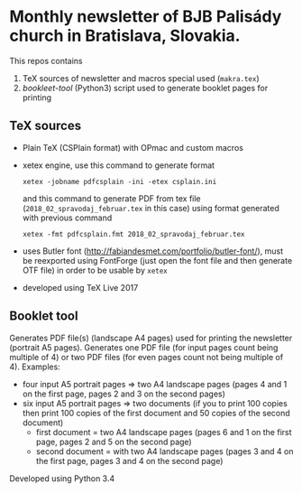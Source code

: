 # Monthly newsletter of BJB Palisády church in Bratislava, Slovakia.

This repos contains

1. TeX sources of newsletter and macros special used (`makra.tex`)
2. *bookleet-tool* (Python3) script used to generate booklet pages for printing


## TeX sources

- Plain TeX (CSPlain format) with OPmac and custom macros
- xetex engine, use this command to generate format

    `xetex -jobname pdfcsplain -ini -etex csplain.ini`

    and this command to generate PDF from tex file (`2018_02_spravodaj_februar.tex` in this case)
     using format generated with previous command

    `xetex -fmt pdfcsplain.fmt 2018_02_spravodaj_februar.tex`

- uses Butler font (http://fabiandesmet.com/portfolio/butler-font/), must be reexported using FontForge
(just open the font file and then generate OTF file) in order to be usable by `xetex`
- developed using TeX Live 2017


## Booklet tool
Generates PDF file(s) (landscape A4 pages) used for printing the newsletter (portrait A5 pages).
Generates one PDF file (for input pages count being multiple of 4) or two PDF files (for even pages count not being multiple of 4).
Examples:
  * four input A5 portrait pages => two A4 landscape pages (pages 4 and 1 on the first page, pages 2 and 3 on the second pages)
  * six input A5 portrait pages => two documents (if you to print 100 copies then print 100 copies of the first document and 50 copies of the second document)
    - first document = two A4 landscape pages (pages 6 and 1 on the first page, pages 2 and 5 on the second page)
    - second document = with two A4 landscape pages (pages 3 and 4 on the first page, pages 3 and 4 on the second page)

Developed using Python 3.4